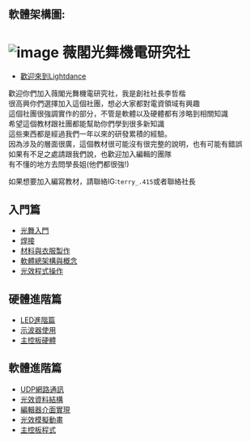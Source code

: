 ## 軟體架構圖:
![image](https://hackmd.io/_uploads/H1uTBh5uC.png)
薇閣光舞機電研究社
===
- [歡迎來到Lightdance](/dzSOddgWQxm1zUau11-sWw)


歡迎你們加入薇閣光舞機電研究社，我是創社社長李哲楷  
很高興你們選擇加入這個社團，想必大家都對電資領域有興趣  
這個社團很強調實作的部分，不管是軟體以及硬體都有涉略到相關知識  
希望這個教材跟社團都能幫助你們學到很多新知識  
這些東西都是經過我們一年以來的研發累積的經驗。  
因為涉及的層面很廣，這個教材很可能沒有很完整的說明，也有可能有錯誤  
如果有不足之處請跟我們說，也歡迎加入編輯的團隊  
有不懂的地方去問學長姐(他們都很強!)




如果想要加入編寫教材，請聯絡IG:`terry_.415`或者聯絡社長



入門篇
---
- [光舞入門](https://hackmd.io/@Wego-lightdance/intro)
- [焊接](/TZH31NiTQPaqkQyXs0dV5g)
- [材料與衣服製作](/wdzomZMaRb2g_TDo4X09uQ)
- [軟體總架構與概念](/Hac68Ah0Q4eYGM_2nUO6Mw)
- [光效程式操作](/0aCiybSfStyNsGH1wYQeTg)


硬體進階篇
---
- [LED進階篇](/LynVWLdETD6mjzksJkZl2A)
- [示波器使用](/upKHCVubSYGCQsm-19vEZQ)
- [主控板硬體](/Va1ZuAahTiqG8bcWHlAizQ)

軟體進階篇
---
- [UDP網路通訊](/IATeXuyPSwOWQ0w5NXogtw)
- [光效資料結構](/1-Vl3LxaQhCD5IsgK7G5XA)
- [編輯器介面實現](/fxkUwRlrRjWs4-aPx1yJNg)
- [光效模擬動畫](/_jZRZ8IATrCMkD8JeEP7tQ)
- [主控板程式](/-WecN4MvRtGOeNyspvwg1g)